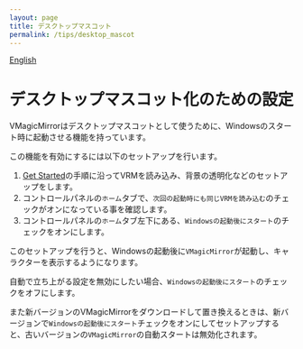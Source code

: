 ```yaml
---
layout: page
title: デスクトップマスコット
permalink: /tips/desktop_mascot
---
```


[English](../en/tips/desktop_mascot)

# デスクトップマスコット化のための設定

VMagicMirrorはデスクトップマスコットとして使うために、Windowsのスタート時に起動させる機能を持っています。

この機能を有効にするには以下のセットアップを行います。

1. [Get Started](./get_started)の手順に沿ってVRMを読み込み、背景の透明化などのセットアップをします。
2. コントロールパネルの`ホーム`タブで、`次回の起動時にも同じVRMを読み込む`のチェックがオンになっている事を確認します。
3. コントロールパネルの`ホーム`タブ左下にある、`Windowsの起動後にスタート`のチェックをオンにします。

このセットアップを行うと、Windowsの起動後に`VMagicMirror`が起動し、キャラクターを表示するようになります。

自動で立ち上がる設定を無効にしたい場合、`Windowsの起動後にスタート`のチェックをオフにします。

また新バージョンのVMagicMirrorをダウンロードして置き換えるときは、新バージョンで`Windowsの起動後にスタート`チェックをオンにしてセットアップすると、古いバージョンの`VMagicMirror`の自動スタートは無効化されます。
